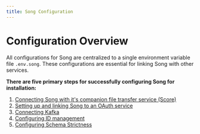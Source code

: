 ```yaml
---
title: Song Configuration
---
```


# Configuration Overview

All configurations for Song are centralized to a single environment variable file `.env.song`. These configurations are essential for linking Song with other services.

**There are five primary steps for successfully configuring Song for installation:**

1. [Connecting Song with it's companion file transfer service (Score)](/documentation/song/installation/configurations/score/)
2. [Setting up and linking Song to an OAuth service](/documentation/song/installation/configurations/oauth)
3. [Connecting Kafka](/documentation/song/installation/configurations/kafka)
4. [Configuring ID management](/documentation/song/installation/configurations/id)
5. [Configuring Schema Strictness](documentation/song/installation/configurations/schema)
